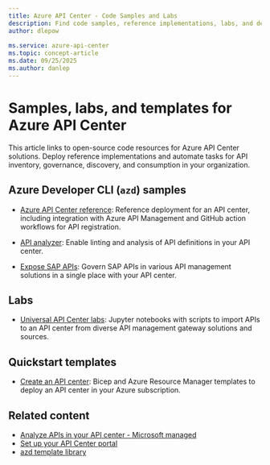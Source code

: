 ```yaml
---
title: Azure API Center - Code Samples and Labs
description: Find code samples, reference implementations, labs, and deployment templates to create, populate, and govern your Azure API center.
author: dlepow
 
ms.service: azure-api-center
ms.topic: concept-article
ms.date: 09/25/2025
ms.author: danlep 
---
```


# Samples, labs, and templates for Azure API Center

This article links to open-source code resources for Azure API Center solutions. Deploy reference implementations and automate tasks for API inventory, governance, discovery, and consumption in your organization.

## Azure Developer CLI (`azd`) samples

* [Azure API Center reference](https://github.com/Azure-Samples/APICenter-Reference): Reference deployment for an API center, including integration with Azure API Management and GitHub action workflows for API registration.

* [API analyzer](https://github.com/Azure/APICenter-Analyzer): Enable linting and analysis of API definitions in your API center.

* [Expose SAP APIs](https://github.com/Azure-Samples/azd-apic-sap/): Govern SAP APIs in various API management solutions in a single place with your API center.

## Labs

* [Universal API Center labs](https://github.com/Azure-Samples/universal-api-center): Jupyter notebooks with scripts to import APIs to an API center from diverse API management gateway solutions and sources.

## Quickstart templates

* [Create an API center](/samples/azure/azure-quickstart-templates/azure-api-center-create/): Bicep and Azure Resource Manager templates to deploy an API center in your Azure subscription.

## Related content

* [Analyze APIs in your API center - Microsoft managed](enable-managed-api-analysis-linting.md)
* [Set up your API Center portal](set-up-api-center-portal.md)
* [azd template library](https://azure.github.io/awesome-azd/)

